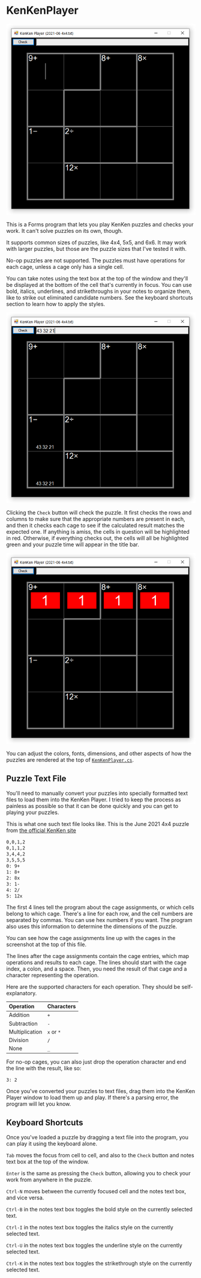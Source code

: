 # KenKenPlayer

![Main UI](screenshots/2021-06_4x4.png "Main UI with the 4x4 puzzle from June 2021 loaded")

This is a Forms program that lets you play KenKen puzzles and checks your work. It can't solve puzzles on its own, though.

It supports common sizes of puzzles, like 4x4, 5x5, and 6x6. It may work with larger puzzles, but those are the puzzle sizes that I've tested it with.

No-op puzzles are not supported. The puzzles must have operations for each cage, unless a cage only has a single cell.

You can take notes using the text box at the top of the window and they'll be displayed at the bottom of the cell that's currently in focus. You can use bold, italics, underlines, and strikethroughs in your notes to organize them, like to strike out eliminated candidate numbers. See the keyboard shortcuts section to learn how to apply the styles.

![Notes](screenshots/notes.png "Demonstration of how notes can be entered using the text box at the top of the window and displayed at the bottom of the associated cell")

Clicking the `Check` button will check the puzzle. It first checks the rows and columns to make sure that the appropriate numbers are present in each, and then it checks each cage to see if the calculated result matches the expected one. If anything is amiss, the cells in question will be highlighted in red. Otherwise, if everything checks out, the cells will all be highlighted green and your puzzle time will appear in the title bar.

![Cell Highlighting](screenshots/checkhighlighting.png "Main UI with first row highlighted in red as there are more than one instance of the number 1")

You can adjust the colors, fonts, dimensions, and other aspects of how the puzzles are rendered at the top of [`KenKenPlayer.cs`](KenKenPlayer/KenKenPlayer.cs).

## Puzzle Text File

You'll need to manually convert your puzzles into specially formatted text files to load them into the KenKen Player. I tried to keep the process as painless as possible so that it can be done quickly and you can get to playing your puzzles.

This is what one such text file looks like. This is the June 2021 4x4 puzzle from [the official KenKen site](http://www.kenkenpuzzle.com/)

```text
0,0,1,2
0,1,1,2
3,4,4,2
3,5,5,5
0: 9+
1: 8+
2: 8x
3: 1-
4: 2/
5: 12x
```

The first 4 lines tell the program about the cage assignments, or which cells belong to which cage. There's a line for each row, and the cell numbers are separated by commas. You can use hex numbers if you want. The program also uses this information to determine the dimensions of the puzzle.

You can see how the cage assignments line up with the cages in the screenshot at the top of this file.

The lines after the cage assignments contain the cage entries, which map operations and results to each cage. The lines should start with the cage index, a colon, and a space. Then, you need the result of that cage and a character representing the operation.

Here are the supported characters for each operation. They should be self-explanatory.

|Operation|Characters|
|:--|:--|
|Addition|`+`|
|Subtraction|`-`|
|Multiplication|`x` or `*`|
|Division|`/`|
|None|`_`|

For no-op cages, you can also just drop the operation character and end the line with the result, like so:

```text
3: 2
```

Once you've converted your puzzles to text files, drag them into the KenKen Player window to load them up and play. If there's a parsing error, the program will let you know.

## Keyboard Shortcuts

Once you've loaded a puzzle by dragging a text file into the program, you can play it using the keyboard alone.

`Tab` moves the focus from cell to cell, and also to the `Check` button and notes text box at the top of the window.

`Enter` is the same as pressing the `Check` button, allowing you to check your work from anywhere in the puzzle.

`Ctrl-N` moves between the currently focused cell and the notes text box, and vice versa.

`Ctrl-B` in the notes text box toggles the bold style on the currently selected text.

`Ctrl-I` in the notes text box toggles the italics style on the currently selected text.

`Ctrl-U` in the notes text box toggles the underline style on the currently selected text.

`Ctrl-K` in the notes text box toggles the strikethrough style on the currently selected text.
